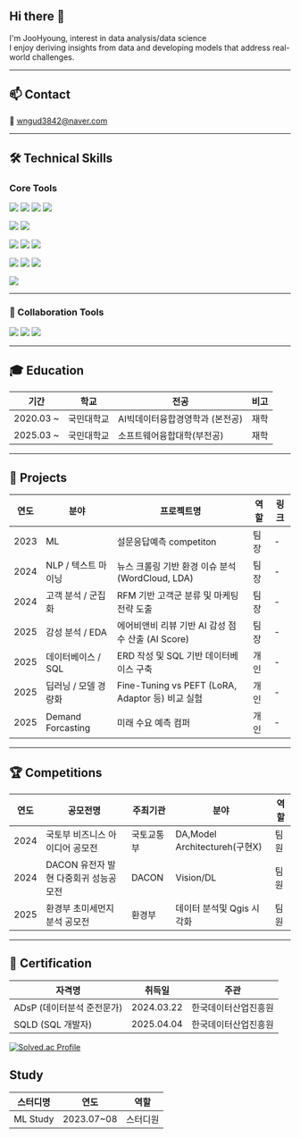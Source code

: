 ## Hi there 👋

I'm JooHyoung, interest in data analysis/data science  
I enjoy deriving insights from data and developing models that address real-world challenges.

---

## 📫 Contact

📧 wngud3842@naver.com

---



## 🛠 Technical Skills


###  Core Tools

<img src="https://img.shields.io/badge/Python-3776AB?style=for-the-badge&logo=python&logoColor=white"/> <img src="https://img.shields.io/badge/Jupyter-F37626?style=for-the-badge&logo=Jupyter&logoColor=white"/> <img src="https://img.shields.io/badge/Google_Colab-F9AB00?style=for-the-badge&logo=googlecolab&logoColor=white"/> <img src="https://img.shields.io/badge/Visual_Studio-5C2D91?style=for-the-badge&logo=visualstudio&logoColor=white"/>

<img src="https://img.shields.io/badge/Pandas-150458?style=for-the-badge&logo=pandas&logoColor=white"/> <img src="https://img.shields.io/badge/Numpy-013243?style=for-the-badge&logo=numpy&logoColor=white"/>

 <img src="https://img.shields.io/badge/Matplotlib-11557C?style=for-the-badge&logo=matplotlib&logoColor=white"/> <img src="https://img.shields.io/badge/Seaborn-3776AB?style=for-the-badge&logo=python&logoColor=white"/> <img src="https://img.shields.io/badge/QGIS-589632?style=for-the-badge&logo=qgis&logoColor=white"/>

<img src="https://img.shields.io/badge/Scikit--learn-F7931E?style=for-the-badge&logo=scikit-learn&logoColor=white"/> <img src="https://img.shields.io/badge/PyTorch-EE4C2C?style=for-the-badge&logo=pytorch&logoColor=white"/> <img src="https://img.shields.io/badge/TensorFlow-FF6F00?style=for-the-badge&logo=TensorFlow&logoColor=white"/>

<img src="https://img.shields.io/badge/MySQL-4479A1?style=for-the-badge&logo=mysql&logoColor=white"/>

---
### 🤝 Collaboration Tools

<img src="https://img.shields.io/badge/GitHub-181717?style=flat-square&logo=GitHub&logoColor=white"/> <img src="https://img.shields.io/badge/Notion-000000?style=flat-square&logo=Notion&logoColor=white"/> <img src="https://img.shields.io/badge/Slack-4A154B?style=flat-square&logo=Slack&logoColor=white"/>

---


## 🎓 Education

| 기간              | 학교         | 전공                          | 비고       |
|-------------------|--------------|-------------------------------|------------|
| 2020.03 ~  | 국민대학교   | AI빅데이터융합경영학과 (본전공) | 재학   |
| 2025.03 ~  | 국민대학교   | 소프트웨어융합대학(부전공) | 재학  |

---

## 📂 Projects

| 연도 | 분야             | 프로젝트명                                                  | 역할        | 링크 |
|------|------------------|-------------------------------------------------------------|-------------|------|
| 2023 | ML            | 설문응답예측 competiton                                       | 팀장        | -    |
| 2024 | NLP / 텍스트 마이닝 | 뉴스 크롤링 기반 환경 이슈 분석 (WordCloud, LDA)           | 팀장       |  -    |
| 2024 | 고객 분석 / 군집화 | RFM 기반 고객군 분류 및 마케팅 전략 도출                   | 팀장        |  -    |
| 2025 | 감성 분석 / EDA   | 에어비앤비 리뷰 기반 AI 감성 점수 산출 (AI Score)         | 팀장        |  -    |
| 2025 | 데이터베이스 / SQL | ERD 작성 및 SQL 기반 데이터베이스 구축                     | 개인        |  -    |
| 2025 | 딥러닝 / 모델 경량화 | Fine-Tuning vs PEFT (LoRA, Adaptor 등) 비교 실험           | 개인       | -    |
| 2025 | Demand Forcasting  | 미래 수요 예측 컴퍼      | 개인       | -    |



---

## 🏆 Competitions

| 연도 | 공모전명                            | 주최기관     | 분야              | 역할        | 
|------|-------------------------------------|--------------|-------------------|-------------|
| 2024 | 국토부 비즈니스 아이디어 공모전     | 국토교통부   | DA,Model Architectureh(구현X)       | 팀원        |        
| 2024 | DACON 유전자 발현 다중회귀 성능공모전     | DACON        | Vision/DL | 팀원        |
| 2025 | 환경부 초미세먼지 분석 공모전       | 환경부       | 데이터 분석및 Qgis 시각화     | 팀원        | 

---



## 📜 Certification

| 자격명 | 취득일 | 주관 |
|--------|--------|------|
| ADsP (데이터분석 준전문가) | 2024.03.22 | 한국데이터산업진흥원 |
| SQLD (SQL 개발자) | 2025.04.04 | 한국데이터산업진흥원 |


[![Solved.ac Profile](http://mazassumnida.wtf/api/v2/generate_badge?boj=wngud3842)](https://solved.ac/wngud3842/)

## Study

| 스터디명 | 연도 | 역할 |
|--------|--------|------|
| ML Study | 2023.07~08 |스터디원|

